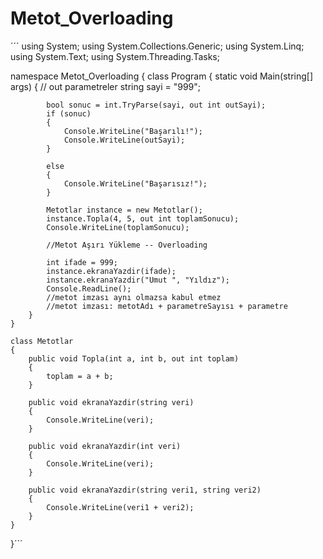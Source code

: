 # Metot_Overloading

´´´ using System;
    using System.Collections.Generic;
    using System.Linq;
    using System.Text;
    using System.Threading.Tasks;

namespace Metot_Overloading
{
    class Program
    {
        static void Main(string[] args)
        {
            // out parametreler
            string sayi = "999";

            bool sonuc = int.TryParse(sayi, out int outSayi);
            if (sonuc)
            {
                Console.WriteLine("Başarılı!");
                Console.WriteLine(outSayi);
            }

            else
            {
                Console.WriteLine("Başarısız!");
            }

            Metotlar instance = new Metotlar();
            instance.Topla(4, 5, out int toplamSonucu);
            Console.WriteLine(toplamSonucu);

            //Metot Aşırı Yükleme -- Overloading

            int ifade = 999;
            instance.ekranaYazdir(ifade);
            instance.ekranaYazdir("Umut ", "Yıldız");
            Console.ReadLine();
            //metot imzası aynı olmazsa kabul etmez
            //metot imzası: metotAdı + parametreSayısı + parametre
        }
    }

    class Metotlar
    {
        public void Topla(int a, int b, out int toplam)
        {
            toplam = a + b;
        }

        public void ekranaYazdir(string veri)
        {
            Console.WriteLine(veri);
        }

        public void ekranaYazdir(int veri)
        {
            Console.WriteLine(veri);
        }

        public void ekranaYazdir(string veri1, string veri2)
        {
            Console.WriteLine(veri1 + veri2);
        }
    }
}´´´
